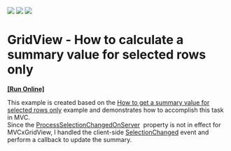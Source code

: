 <!-- default badges list -->
![](https://img.shields.io/endpoint?url=https://codecentral.devexpress.com/api/v1/VersionRange/128549818/14.1.3%2B)
[![](https://img.shields.io/badge/Open_in_DevExpress_Support_Center-FF7200?style=flat-square&logo=DevExpress&logoColor=white)](https://supportcenter.devexpress.com/ticket/details/T103170)
[![](https://img.shields.io/badge/📖_How_to_use_DevExpress_Examples-e9f6fc?style=flat-square)](https://docs.devexpress.com/GeneralInformation/403183)
<!-- default badges end -->
# GridView - How to calculate a summary value for selected rows only
<!-- run online -->
**[[Run Online]](https://codecentral.devexpress.com/t103170/)**
<!-- run online end -->


<p>This example is created based on the <a href="http://www.devexpress.com/Support/Center/Example/Details/E2935">How to get a summary value for selected rows only</a> example and demonstrates how to accomplish this task in MVC.<br />Since the <a href="https://documentation.devexpress.com/AspNet/DevExpressWebMvcMVCxGridViewBehaviorSettings_ProcessSelectionChangedOnServertopic.aspx">ProcessSelectionChangedOnServer</a>  property is not in effect for MVCxGridView, I handled the client-side <a href="https://documentation.devexpress.com/AspNet/DevExpressWebASPxGridViewScriptsASPxClientGridView_SelectionChangedtopic.aspx">SelectionChanged</a> event and perform a callback to update the summary.</p>

<br/>


